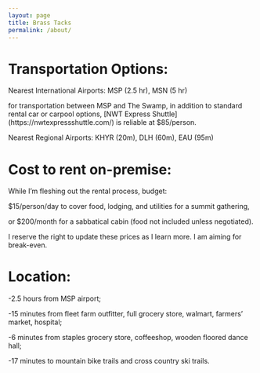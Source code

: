 ```yaml
---
layout: page
title: Brass Tacks
permalink: /about/
---
```


<div class="home">
  
  <h1>Transportation Options:</h1>
  <p>Nearest International Airports: MSP (2.5 hr), MSN (5 hr)</p>
  <p>for transportation between MSP and The Swamp, in addition to standard rental car or carpool options, [NWT Express Shuttle](https://nwtexpressshuttle.com/) is reliable at $85/person.</p>
  <p>Nearest Regional Airports: KHYR (20m), DLH (60m), EAU (95m)</p>
  
   <h1>Cost to rent on-premise:</h1>
 <p> While I’m fleshing out the rental process, budget: </p>
   <p>$15/person/day to cover food, lodging, and utilities for a summit gathering, </p>
   <p>or $200/month for a sabbatical cabin (food not included unless negotiated). </p>
   <p>I reserve the right to update these prices as I learn more. I am aiming for break-even.</p>
  
  <h1>Location:</h1>
  <p>-2.5 hours from MSP airport; </p>
  <p>-15 minutes from fleet farm outfitter, full grocery store, walmart, farmers’ market, hospital; </p>
  <p>-6 minutes from staples grocery store, coffeeshop, wooden floored dance hall; </p>
  <p>-17 minutes to mountain bike trails and cross country ski trails.</p>
 </div> 
 
